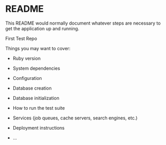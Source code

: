 # README

This README would normally document whatever steps are necessary to get the
application up and running.

First Test Repo

Things you may want to cover:

* Ruby version

* System dependencies

* Configuration

* Database creation

* Database initialization

* How to run the test suite

* Services (job queues, cache servers, search engines, etc.)

* Deployment instructions

* ...
